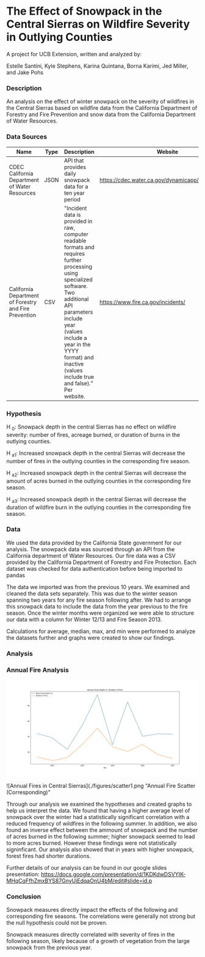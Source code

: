 # The Effect of Snowpack in the Central Sierras on Wildfire Severity in Outlying Counties

A project for UCB Extension, written and analyzed by:

Estelle Santini, Kyle Stephens, Karina Quintana, Borna Karimi, Jed Miller, and Jake Pohs

### **Description**

An analysis on the effect of winter snowpack on the severity of wildfires in the Central Sierras based on wildfire data from the California Department of Forestry and Fire Prevention and snow data from the California Department of Water Resources.

### Data Sources

| Name                                                  | Type | Description                                                                                                                                                                                                                                                                | Website                                           |
| ----------------------------------------------------- | ---- | -------------------------------------------------------------------------------------------------------------------------------------------------------------------------------------------------------------------------------------------------------------------------- | ------------------------------------------------- |
| CDEC California Department of Water Resources         | JSON | API that provides daily snowpack data for a ten year period                                                                                                                                                                                                                | https://cdec.water.ca.gov/dynamicapp/wsSensorData |
| California Department of Forestry and Fire Prevention | CSV  | "Incident data is provided in raw, computer readable formats and requires further processing using specialized software. Two additional API parameters include year (values include a year in the YYYY format) and inactive (values include true and false)." Per website. | https://www.fire.ca.gov/incidents/                |

### Hypothesis

H <sub>0</sub>: Snowpack depth in the central Sierras has no effect on wildfire severity: number of fires, acreage burned, or duration of burns in the outlying counties.

H <sub>a1</sub>: Increased snowpack depth in the central Sierras will decrease the number of fires in the outlying counties in the corresponding fire season.

H <sub>a2</sub>: Increased snowpack depth in the central Sierras will decrease the amount of acres burned in the outlying counties in the corresponding fire season.

H <sub>a3</sub>: Increased snowpack depth in the central Sierras will decrease the duration of wildfire burn in the outlying counties in the corresponding fire season.

### Data

We used the data provided by the California State government for our analysis. The snowpack data was sourced through an API from the California department of Water Resources. Our fire data was a CSV provided by the California Department of Forestry and Fire Protection. Each dataset was checked for data authentication before being imported to pandas

The data we imported was from the previous 10 years. We examined and cleaned the data sets separately. This was due to the winter season spanning two years for any fire season following after. We had to arrange this snowpack data to include the data from the year previous to the fire season. Once the winter months were organized we were able to structure our data with a column for Winter 12/13 and Fire Season 2013.

Calculations for average, median, max, and min were performed to analyze the datasets further and graphs were created to show our findings.

### Analysis

### Annual Fire Analysis



![Annual Fires in Central Sierras](./figures/annual_depth_fire_count_line.png "Logo Title Text 1")

![Annual Fires in Central Sierras](./figures/scatter1.png "Annual Fire Scatter (Corresponding)"

Through our analysis we examined the hypotheses and created graphs to help us interpret the data. We found that having a higher average level of snowpack over the winter had a statistically significant correlation with a reduced frequency of wildfires in the following summer. In addition, we also found an inverse effect between the ammount of snowpack and the number of acres burned in the following summer; higher snowpack seemed to lead to more acres burned. However these findings were not statistically signinficant. Our analysis also showed that in years with higher snowpack, forest fires had shorter durations.

Further details of our analysis can be found in our google slides presentation: https://docs.google.com/presentation/d/1KDKdwDSVYIK-MHqCqFfhZmxBYS87GnyUiEdqaOnU4bM/edit#slide=id.p

### Conclusion

Snowpack measures directly impact the effects of the following and corresponding fire seasons. The correlations were generally not strong but the null hypothesis could not be proven.

Snowpack measures directly correlated with severity of fires in the following season, likely because of a growth of vegetation from the large snowpack from the previous year.
